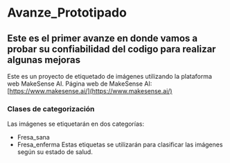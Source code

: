 # Avanze_Prototipado
##  Este es el primer avanze en donde vamos a  probar su confiabilidad del codigo para realizar algunas mejoras
Este es un proyecto de etiquetado de imágenes utilizando la plataforma web MakeSense AI.
Página web de MakeSense AI: [https://www.makesense.ai/](https://www.makesense.ai/)
### Clases de categorización
Las imágenes se etiquetarán en dos categorías:
- Fresa_sana
- Fresa_enferma
Estas etiquetas se utilizarán para clasificar las imágenes según su estado de salud.
